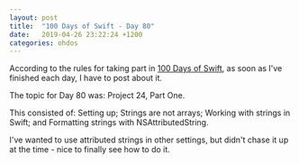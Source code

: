 ```yaml
---
layout: post
title:  "100 Days of Swift - Day 80"
date:   2019-04-26 23:22:24 +1200
categories: ohdos
---
```

According to the rules for taking part in [100 Days of Swift](https://www.hackingwithswift.com/100), as soon as I've finished each day, I have to post about it.

The topic for Day 80 was: Project 24, Part One.

This consisted of: Setting up; Strings are not arrays; Working with strings in Swift; and Formatting strings with NSAttributedString.

I've wanted to use attributed strings in other settings, but didn't chase it up at the time - nice to finally see how to do it.

